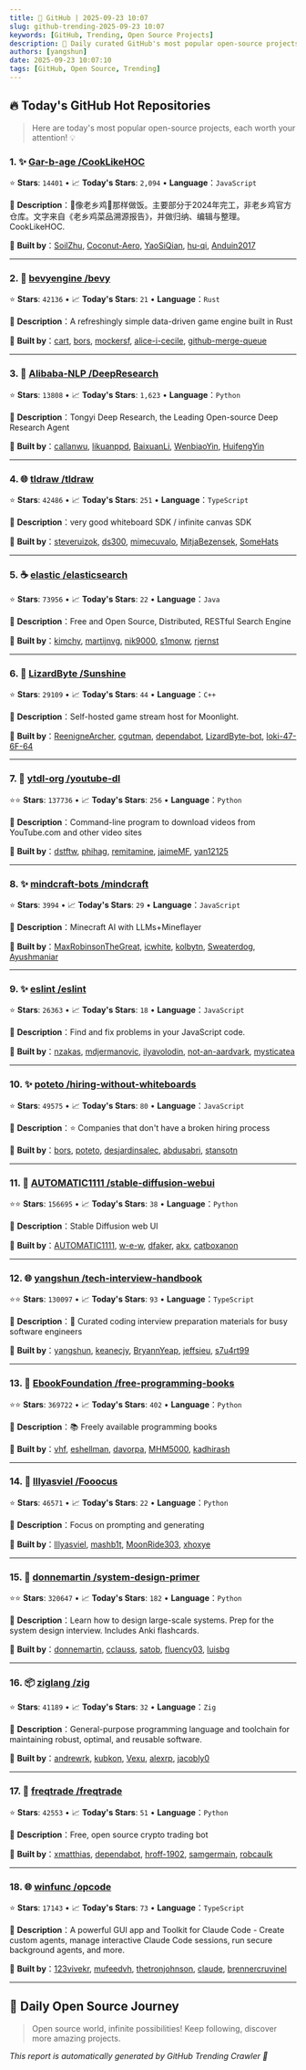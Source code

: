 ```yaml
---
title: 🚀 GitHub | 2025-09-23 10:07
slug: github-trending-2025-09-23 10:07
keywords: [GitHub, Trending, Open Source Projects]
description: 🌟 Daily curated GitHub's most popular open-source projects to help you stay on the pulse of technology!
authors: [yangshun]
date: 2025-09-23 10:07:10
tags: [GitHub, Open Source, Trending]
---
```


## 🔥 Today's GitHub Hot Repositories

> Here are today's most popular open-source projects, each worth your attention! 💡

### 1. ✨ [Gar-b-age /CookLikeHOC](https://github.com/Gar-b-age/CookLikeHOC)

⭐ **Stars**: `14401`   •   📈 **Today's Stars**: `2,094`   •   **Language**：`JavaScript`

📝 **Description**：🥢像老乡鸡🐔那样做饭。主要部分于2024年完工，非老乡鸡官方仓库。文字来自《老乡鸡菜品溯源报告》，并做归纳、编辑与整理。CookLikeHOC.

🤝 **Built by**：[SoilZhu](https://github.com/SoilZhu), [Coconut-Aero](https://github.com/Coconut-Aero), [YaoSiQian](https://github.com/YaoSiQian), [hu-qi](https://github.com/hu-qi), [Anduin2017](https://github.com/Anduin2017)

---

### 2. 🦀 [bevyengine /bevy](https://github.com/bevyengine/bevy)

⭐ **Stars**: `42136`   •   📈 **Today's Stars**: `21`   •   **Language**：`Rust`

📝 **Description**：A refreshingly simple data-driven game engine built in Rust

🤝 **Built by**：[cart](https://github.com/cart), [bors](https://github.com/bors), [mockersf](https://github.com/mockersf), [alice-i-cecile](https://github.com/alice-i-cecile), [github-merge-queue](https://github.com/github-merge-queue)

---

### 3. 🐍 [Alibaba-NLP /DeepResearch](https://github.com/Alibaba-NLP/DeepResearch)

⭐ **Stars**: `13808`   •   📈 **Today's Stars**: `1,623`   •   **Language**：`Python`

📝 **Description**：Tongyi Deep Research, the Leading Open-source Deep Research Agent

🤝 **Built by**：[callanwu](https://github.com/callanwu), [likuanppd](https://github.com/likuanppd), [BaixuanLi](https://github.com/BaixuanLi), [WenbiaoYin](https://github.com/WenbiaoYin), [HuifengYin](https://github.com/HuifengYin)

---

### 4. 🌐 [tldraw /tldraw](https://github.com/tldraw/tldraw)

⭐ **Stars**: `42486`   •   📈 **Today's Stars**: `251`   •   **Language**：`TypeScript`

📝 **Description**：very good whiteboard SDK / infinite canvas SDK

🤝 **Built by**：[steveruizok](https://github.com/steveruizok), [ds300](https://github.com/ds300), [mimecuvalo](https://github.com/mimecuvalo), [MitjaBezensek](https://github.com/MitjaBezensek), [SomeHats](https://github.com/SomeHats)

---

### 5. ☕ [elastic /elasticsearch](https://github.com/elastic/elasticsearch)

⭐ **Stars**: `73956`   •   📈 **Today's Stars**: `22`   •   **Language**：`Java`

📝 **Description**：Free and Open Source, Distributed, RESTful Search Engine

🤝 **Built by**：[kimchy](https://github.com/kimchy), [martijnvg](https://github.com/martijnvg), [nik9000](https://github.com/nik9000), [s1monw](https://github.com/s1monw), [rjernst](https://github.com/rjernst)

---

### 6. 🔧 [LizardByte /Sunshine](https://github.com/LizardByte/Sunshine)

⭐ **Stars**: `29109`   •   📈 **Today's Stars**: `44`   •   **Language**：`C++`

📝 **Description**：Self-hosted game stream host for Moonlight.

🤝 **Built by**：[ReenigneArcher](https://github.com/ReenigneArcher), [cgutman](https://github.com/cgutman), [dependabot](https://github.com/dependabot), [LizardByte-bot](https://github.com/LizardByte-bot), [loki-47-6F-64](https://github.com/loki-47-6F-64)

---

### 7. 🐍 [ytdl-org /youtube-dl](https://github.com/ytdl-org/youtube-dl)

⭐⭐ **Stars**: `137736`   •   📈 **Today's Stars**: `256`   •   **Language**：`Python`

📝 **Description**：Command-line program to download videos from YouTube.com and other video sites

🤝 **Built by**：[dstftw](https://github.com/dstftw), [phihag](https://github.com/phihag), [remitamine](https://github.com/remitamine), [jaimeMF](https://github.com/jaimeMF), [yan12125](https://github.com/yan12125)

---

### 8. ✨ [mindcraft-bots /mindcraft](https://github.com/mindcraft-bots/mindcraft)

⭐ **Stars**: `3994`   •   📈 **Today's Stars**: `29`   •   **Language**：`JavaScript`

📝 **Description**：Minecraft AI with LLMs+Mineflayer

🤝 **Built by**：[MaxRobinsonTheGreat](https://github.com/MaxRobinsonTheGreat), [icwhite](https://github.com/icwhite), [kolbytn](https://github.com/kolbytn), [Sweaterdog](https://github.com/Sweaterdog), [Ayushmaniar](https://github.com/Ayushmaniar)

---

### 9. ✨ [eslint /eslint](https://github.com/eslint/eslint)

⭐ **Stars**: `26363`   •   📈 **Today's Stars**: `18`   •   **Language**：`JavaScript`

📝 **Description**：Find and fix problems in your JavaScript code.

🤝 **Built by**：[nzakas](https://github.com/nzakas), [mdjermanovic](https://github.com/mdjermanovic), [ilyavolodin](https://github.com/ilyavolodin), [not-an-aardvark](https://github.com/not-an-aardvark), [mysticatea](https://github.com/mysticatea)

---

### 10. ✨ [poteto /hiring-without-whiteboards](https://github.com/poteto/hiring-without-whiteboards)

⭐ **Stars**: `49575`   •   📈 **Today's Stars**: `80`   •   **Language**：`JavaScript`

📝 **Description**：⭐️ Companies that don't have a broken hiring process

🤝 **Built by**：[bors](https://github.com/bors), [poteto](https://github.com/poteto), [desjardinsalec](https://github.com/desjardinsalec), [abdusabri](https://github.com/abdusabri), [stansotn](https://github.com/stansotn)

---

### 11. 🐍 [AUTOMATIC1111 /stable-diffusion-webui](https://github.com/AUTOMATIC1111/stable-diffusion-webui)

⭐⭐ **Stars**: `156695`   •   📈 **Today's Stars**: `38`   •   **Language**：`Python`

📝 **Description**：Stable Diffusion web UI

🤝 **Built by**：[AUTOMATIC1111](https://github.com/AUTOMATIC1111), [w-e-w](https://github.com/w-e-w), [dfaker](https://github.com/dfaker), [akx](https://github.com/akx), [catboxanon](https://github.com/catboxanon)

---

### 12. 🌐 [yangshun /tech-interview-handbook](https://github.com/yangshun/tech-interview-handbook)

⭐⭐ **Stars**: `130097`   •   📈 **Today's Stars**: `93`   •   **Language**：`TypeScript`

📝 **Description**：💯 Curated coding interview preparation materials for busy software engineers

🤝 **Built by**：[yangshun](https://github.com/yangshun), [keanecjy](https://github.com/keanecjy), [BryannYeap](https://github.com/BryannYeap), [jeffsieu](https://github.com/jeffsieu), [s7u4rt99](https://github.com/s7u4rt99)

---

### 13. 🐍 [EbookFoundation /free-programming-books](https://github.com/EbookFoundation/free-programming-books)

⭐⭐ **Stars**: `369722`   •   📈 **Today's Stars**: `402`   •   **Language**：`Python`

📝 **Description**：📚 Freely available programming books

🤝 **Built by**：[vhf](https://github.com/vhf), [eshellman](https://github.com/eshellman), [davorpa](https://github.com/davorpa), [MHM5000](https://github.com/MHM5000), [kadhirash](https://github.com/kadhirash)

---

### 14. 🐍 [lllyasviel /Fooocus](https://github.com/lllyasviel/Fooocus)

⭐ **Stars**: `46571`   •   📈 **Today's Stars**: `22`   •   **Language**：`Python`

📝 **Description**：Focus on prompting and generating

🤝 **Built by**：[lllyasviel](https://github.com/lllyasviel), [mashb1t](https://github.com/mashb1t), [MoonRide303](https://github.com/MoonRide303), [xhoxye](https://github.com/xhoxye)

---

### 15. 🐍 [donnemartin /system-design-primer](https://github.com/donnemartin/system-design-primer)

⭐⭐ **Stars**: `320647`   •   📈 **Today's Stars**: `182`   •   **Language**：`Python`

📝 **Description**：Learn how to design large-scale systems. Prep for the system design interview. Includes Anki flashcards.

🤝 **Built by**：[donnemartin](https://github.com/donnemartin), [cclauss](https://github.com/cclauss), [satob](https://github.com/satob), [fluency03](https://github.com/fluency03), [luisbg](https://github.com/luisbg)

---

### 16. 📦 [ziglang /zig](https://github.com/ziglang/zig)

⭐ **Stars**: `41189`   •   📈 **Today's Stars**: `32`   •   **Language**：`Zig`

📝 **Description**：General-purpose programming language and toolchain for maintaining robust, optimal, and reusable software.

🤝 **Built by**：[andrewrk](https://github.com/andrewrk), [kubkon](https://github.com/kubkon), [Vexu](https://github.com/Vexu), [alexrp](https://github.com/alexrp), [jacobly0](https://github.com/jacobly0)

---

### 17. 🐍 [freqtrade /freqtrade](https://github.com/freqtrade/freqtrade)

⭐ **Stars**: `42553`   •   📈 **Today's Stars**: `51`   •   **Language**：`Python`

📝 **Description**：Free, open source crypto trading bot

🤝 **Built by**：[xmatthias](https://github.com/xmatthias), [dependabot](https://github.com/dependabot), [hroff-1902](https://github.com/hroff-1902), [samgermain](https://github.com/samgermain), [robcaulk](https://github.com/robcaulk)

---

### 18. 🌐 [winfunc /opcode](https://github.com/winfunc/opcode)

⭐ **Stars**: `17143`   •   📈 **Today's Stars**: `73`   •   **Language**：`TypeScript`

📝 **Description**：A powerful GUI app and Toolkit for Claude Code - Create custom agents, manage interactive Claude Code sessions, run secure background agents, and more.

🤝 **Built by**：[123vivekr](https://github.com/123vivekr), [mufeedvh](https://github.com/mufeedvh), [thetronjohnson](https://github.com/thetronjohnson), [claude](https://github.com/claude), [brennercruvinel](https://github.com/brennercruvinel)

---

## 🌈 Daily Open Source Journey

> Open source world, infinite possibilities! Keep following, discover more amazing projects.

*This report is automatically generated by GitHub Trending Crawler 🤖*
